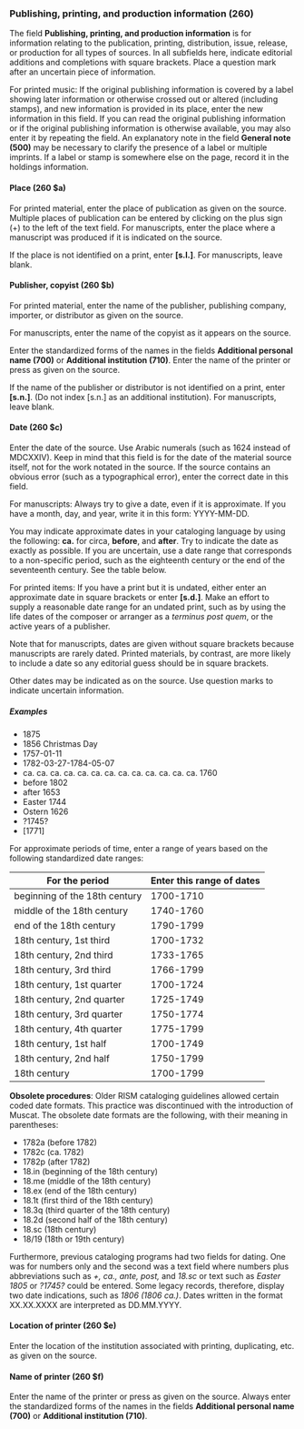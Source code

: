 ### Publishing, printing, and production information (260)

The field **Publishing, printing, and production information** is for information relating to the publication, printing, distribution, issue, release, or production for all types of sources. In all subfields here, indicate editorial additions and completions with square brackets. Place a question mark after an uncertain piece of information.

For printed music: If the original publishing information is covered by a label showing later information or otherwise crossed out or altered (including stamps), and new information is provided in its place, enter the new information in this field. If you can read the original publishing information or if the original publishing information is otherwise available, you may also enter it by repeating the field. An explanatory note in the field **General note (500)** may be necessary to clarify the presence of a label or multiple imprints. If a label or stamp is somewhere else on the page, record it in the holdings information.

#### Place (260 $a)

For printed material, enter the place of publication as given on the source. Multiple places of publication can be entered by clicking on the plus sign (+) to the left of the text field. For manuscripts, enter the place where a manuscript was produced if it is indicated on the source.

If the place is not identified on a print, enter **[s.l.]**. For manuscripts, leave blank.

#### Publisher, copyist (260 $b)

For printed material, enter the name of the publisher, publishing company, importer, or distributor as given on the source.

For manuscripts, enter the name of the copyist as it appears on the source.

Enter the standardized forms of the names in the fields **Additional personal name (700)** or **Additional institution (710)**. Enter the name of the printer or press as given on the source.

If the name of the publisher or distributor is not identified on a print, enter **[s.n.]**. (Do not index [s.n.] as an additional institution). For manuscripts, leave blank.

#### Date (260 $c)

Enter the date of the source. Use Arabic numerals (such as 1624 instead of MDCXXIV). Keep in mind that this field is for the date of the material source itself, not for the work notated in the source. If the source contains an obvious error (such as a typographical error), enter the correct date in this field.

For manuscripts: Always try to give a date, even if it is approximate. If you have a month, day, and year, write it in this form: YYYY-MM-DD.

You may indicate approximate dates in your cataloging language by using the following: **ca.** for circa, **before**, and **after**. Try to indicate the date as exactly as possible. If you are uncertain, use a date range that corresponds to a non-specific period, such as the eighteenth century or the end of the seventeenth century. See the table below.

For printed items: If you have a print but it is undated, either enter an approximate date in square brackets or enter **[s.d.]**. Make an effort to supply a reasonable date range for an undated print, such as by using the life dates of the composer or arranger as a _terminus post quem_, or the active years of a publisher.

Note that for manuscripts, dates are given without square brackets because manuscripts are rarely dated. Printed materials, by contrast, are more likely to include a date so any editorial guess should be in square brackets.

Other dates may be indicated as on the source. Use question marks to indicate uncertain information.

##### Examples
 - 1875
 - 1856 Christmas Day
 - 1757-01-11
 - 1782-03-27-1784-05-07
 - ca. ca. ca. ca. ca. ca. ca. ca. ca. ca. ca. ca. ca. 1760
 - before 1802
 - after 1653
 - Easter 1744
 - Ostern 1626
 - ?1745?
 - [1771]

For approximate periods of time, enter a range of years based on the following standardized date ranges:


| **For the period**            | **Enter this range of dates** |
| ----------------------------- | ----------------------------- |
| beginning of the 18th century | 1700-1710                     |
| middle of the 18th century    | 1740-1760                     |
| end of the 18th century       | 1790-1799                     |
| 18th century, 1st third       | 1700-1732                     |
| 18th century, 2nd third       | 1733-1765                     |
| 18th century, 3rd third       | 1766-1799                     |
| 18th century, 1st quarter     | 1700-1724                     |
| 18th century, 2nd quarter     | 1725-1749                     |
| 18th century, 3rd quarter     | 1750-1774                     |
| 18th century, 4th quarter     | 1775-1799                     |
| 18th century, 1st half        | 1700-1749                     |
| 18th century, 2nd half        | 1750-1799                     |
| 18th century                  | 1700-1799                     |

**Obsolete procedures**: Older RISM cataloging guidelines allowed certain coded date formats. This practice was discontinued with the introduction of Muscat. The obsolete date formats are the following, with their meaning in parentheses:
- 1782a (before 1782)
- 1782c (ca. 1782)
- 1782p (after 1782)
- 18.in (beginning of the 18th century)
- 18.me (middle of the 18th century)
- 18.ex (end of the 18th century)
- 18.1t (first third of the 18th century)
- 18.3q (third quarter of the 18th century)
- 18.2d (second half of the 18th century)
- 18.sc (18th century)
- 18/19 (18th or 19th century)

Furthermore, previous cataloging programs had two fields for dating. One was for numbers only and the second was a text field where numbers plus abbreviations such as _+, ca., ante, post,_ and _18.sc_ or text such as _Easter 1805_ or _?1745?_ could be entered. Some legacy records, therefore, display two date indications, such as _1806 (1806 ca.)_. Dates written in the format XX.XX.XXXX are interpreted as DD.MM.YYYY.


#### Location of printer (260 $e)

Enter the location of the institution associated with printing, duplicating, etc. as given on the source.

#### Name of printer (260 $f)

Enter the name of the printer or press as given on the source. Always enter the standardized forms of the names in the fields **Additional personal name (700)** or **Additional institution (710)**.
